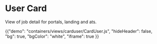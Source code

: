 # User Card

<p class="description">View of job detail for portals, landing and ats.</p>

{{"demo": "containers/views/carduser/CardUser.js", "hideHeader": false, "bg": true, "bgColor": "white", "iframe": true }}
